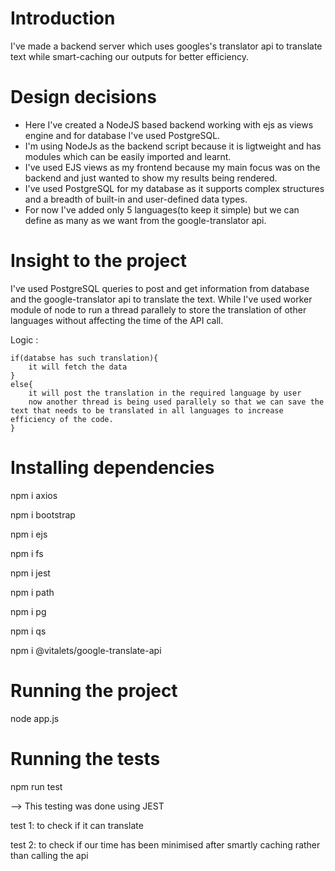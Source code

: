 # Introduction

I've made a backend server which uses googles's translator api to translate text while smart-caching our outputs for better efficiency.

# Design decisions

-  Here I've created a NodeJS based backend working with ejs as views engine and for database I've used PostgreSQL.
-  I'm using NodeJs as the backend script because it is ligtweight and has modules which can be easily imported and learnt.
-  I've used EJS views as my frontend because my main focus was on the backend and just wanted to show my results being rendered.
-  I've used PostgreSQL for my database as it supports complex structures and a breadth of built-in and user-defined data types.
-  For now I've added only 5 languages(to keep it simple) but we can define as many as we want from the google-translator api.

# Insight to the project

I've used PostgreSQL queries to post and get information from database and the google-translator api to translate the text. While I've used worker module of node to run a thread parallely to store the translation of other languages without affecting the time of the API call.

Logic : 

    if(databse has such translation){
        it will fetch the data
    }
    else{
        it will post the translation in the required language by user
        now another thread is being used parallely so that we can save the text that needs to be translated in all languages to increase efficiency of the code.
    }



# Installing dependencies

npm i axios

npm i bootstrap

npm i ejs

npm i fs

npm i jest

npm i path

npm i pg

npm i qs

npm i @vitalets/google-translate-api


# Running the project

node app.js

# Running the tests

npm run test

--> This testing was done using JEST

test 1: to check if it can translate

test 2: to check if our time has been minimised after smartly caching rather than calling the api




